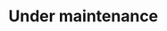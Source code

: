 <!DOCTYPE html>
<html>
  <head>
    </head>
  <body>
    <h1> Under maintenance </h1>
    </body>
  </body>
  </html>
